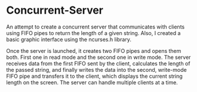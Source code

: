 # Concurrent-Server
An attempt to create a concurrent server that communicates with clients using FIFO pipes to return the length of a given string. Also, I created a basic graphic interface using the ncurses.h library.  

Once the server is launched, it creates two FIFO pipes and opens them both. First one in read mode and the second one in write mode. The server receives data from the first FIFO sent by the client, calculates the length of the passed string, and finally writes the data into the second, write-mode FIFO pipe and transfers it to the client, which displays the current string length on the screen. The server can handle multiple clients at a time.
